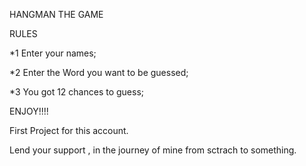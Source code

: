 HANGMAN THE GAME

RULES

*1 Enter your names;

*2 Enter the Word you want to be guessed;

*3 You got 12 chances to guess;

ENJOY!!!!

First Project for this account.

Lend your support , in the journey of mine from sctrach to something.
